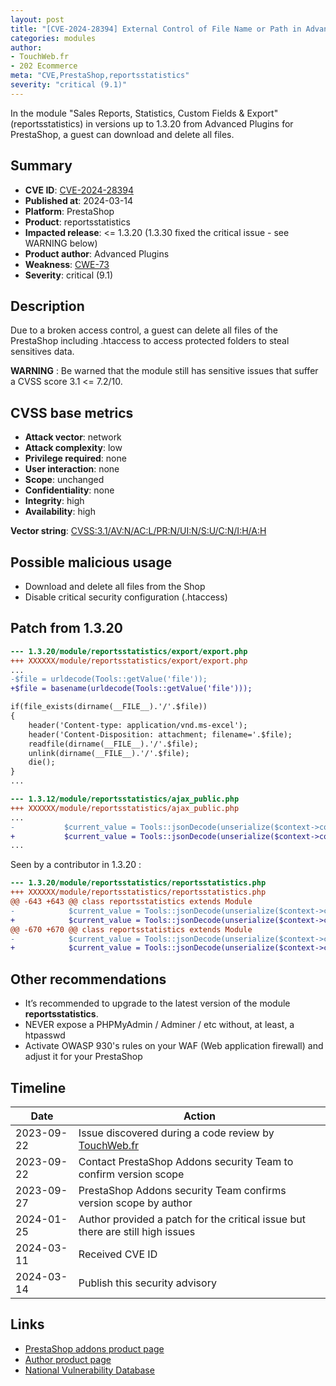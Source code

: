 ```yaml
---
layout: post
title: "[CVE-2024-28394] External Control of File Name or Path in Advanced Plugins - Sales Reports, Statistics, Custom Fields & Export module for PrestaShop"
categories: modules
author:
- TouchWeb.fr
- 202 Ecommerce
meta: "CVE,PrestaShop,reportsstatistics"
severity: "critical (9.1)"
---
```


In the module "Sales Reports, Statistics, Custom Fields & Export" (reportsstatistics) in versions up to 1.3.20 from Advanced Plugins for PrestaShop, a guest can download and delete all files.

## Summary

* **CVE ID**: [CVE-2024-28394](https://cve.mitre.org/cgi-bin/cvename.cgi?name=CVE-2024-28394)
* **Published at**: 2024-03-14
* **Platform**: PrestaShop
* **Product**: reportsstatistics
* **Impacted release**: <= 1.3.20 (1.3.30 fixed the critical issue - see WARNING below)
* **Product author**: Advanced Plugins
* **Weakness**: [CWE-73](https://cwe.mitre.org/data/definitions/73.html)
* **Severity**: critical (9.1)

## Description

Due to a broken access control, a guest can delete all files of the PrestaShop including .htaccess to access protected folders to steal sensitives data.

**WARNING** : Be warned that the module still has sensitive issues that suffer a CVSS score 3.1 <= 7.2/10.

## CVSS base metrics

* **Attack vector**: network
* **Attack complexity**: low
* **Privilege required**: none
* **User interaction**: none
* **Scope**: unchanged
* **Confidentiality**: none
* **Integrity**: high
* **Availability**: high

**Vector string**: [CVSS:3.1/AV:N/AC:L/PR:N/UI:N/S:U/C:N/I:H/A:H](https://nvd.nist.gov/vuln-metrics/cvss/v3-calculator?vector=AV:N/AC:L/PR:N/UI:N/S:U/C:N/I:H/A:H)

## Possible malicious usage

* Download and delete all files from the Shop
* Disable critical security configuration (.htaccess)


## Patch from 1.3.20

```diff
--- 1.3.20/module/reportsstatistics/export/export.php
+++ XXXXXX/module/reportsstatistics/export/export.php
...
-$file = urldecode(Tools::getValue('file'));
+$file = basename(urldecode(Tools::getValue('file')));

if(file_exists(dirname(__FILE__).'/'.$file))
{
	header('Content-type: application/vnd.ms-excel');
	header('Content-Disposition: attachment; filename='.$file);
	readfile(dirname(__FILE__).'/'.$file);
	unlink(dirname(__FILE__).'/'.$file);
	die();
}
...
```


```diff
--- 1.3.12/module/reportsstatistics/ajax_public.php
+++ XXXXXX/module/reportsstatistics/ajax_public.php
...
-			$current_value = Tools::jsonDecode(unserialize($context->cookie->apc_fields), true);
+			$current_value = Tools::jsonDecode(unserialize($context->cookie->apc_fields, ['allowed_classes' => false]), true); // Harmless until proven otherwise just for the principle.
...
```

Seen by a contributor in 1.3.20 :

```diff
--- 1.3.20/module/reportsstatistics/reportsstatistics.php
+++ XXXXXX/module/reportsstatistics/reportsstatistics.php
@@ -643 +643 @@ class reportsstatistics extends Module
-            $current_value = Tools::jsonDecode(unserialize($context->cookie->apc_fields), true);
+            $current_value = Tools::jsonDecode(unserialize($context->cookie->apc_fields, ['allowed_classes' => false]), true); // Harmless until proven otherwise just for the principle.
@@ -670 +670 @@ class reportsstatistics extends Module
-            $current_value = Tools::jsonDecode(unserialize($context->cookie->apc_fields), true);
+            $current_value = Tools::jsonDecode(unserialize($context->cookie->apc_fields, ['allowed_classes' => false]), true); // Harmless until proven otherwise just for the principle.
```

## Other recommendations

* It’s recommended to upgrade to the latest version of the module **reportsstatistics**.
* NEVER expose a PHPMyAdmin / Adminer / etc without, at least, a htpasswd
* Activate OWASP 930's rules on your WAF (Web application firewall) and adjust it for your PrestaShop

## Timeline

| Date | Action |
|--|--|
| 2023-09-22 | Issue discovered during a code review by [TouchWeb.fr](https://www.touchweb.fr) |
| 2023-09-22 | Contact PrestaShop Addons security Team to confirm version scope |
| 2023-09-27 | PrestaShop Addons security Team confirms version scope by author |
| 2024-01-25 | Author provided a patch for the critical issue but there are still high issues |
| 2024-03-11 | Received CVE ID |
| 2024-03-14 | Publish this security advisory |

## Links

* [PrestaShop addons product page](https://addons.prestashop.com/en/customer-administration/28379-sales-reports-statistics-custom-fields-export.html)
* [Author product page](https://advancedplugins.com/prestashop/modules/advanced-fields-statistics-customer-segmentation/)
* [National Vulnerability Database](https://nvd.nist.gov/vuln/detail/CVE-2024-28394)
